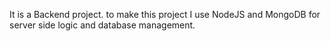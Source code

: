 It is a Backend project. to make this project I use NodeJS and MongoDB for server side logic and database management.
